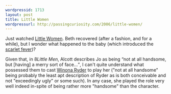 ```yaml
--- 
wordpressid: 1713
layout: post
title: Little Women
wordpressurl: http://passingcuriosity.com/2006/little-women/
---
```

Just watched [Little Women](http://imdb.com/title/tt0110367/). Beth recovered (after a fashion, and for a while), but I wonder what happened to the baby (which introduced the [scarlet fever](http://en.wikipedia.org/wiki/Scarlet_fever))?

Given that, in 8*Little Men*, Alcott describes Jo as being <q>not at all handsome, but [having] a merry sort of face...</q>, I can't quite understand what possessed them to cast [Winona Ryder](http://en.wikipedia.org/wiki/Winona_Ryder) to play her ("not at all handsome" being probably the least apt description of Ryder as is both conceivable and not "exceedingly ugly" or some such). In any case, she played the role very well indeed in-spite of being rather more "handsome" than the character.

